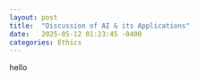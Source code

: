 ```yaml
---
layout: post
title:  "Discussion of AI & its Applications"
date:   2025-05-12 01:23:45 -0400
categories: Ethics
---
```


hello

